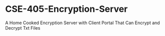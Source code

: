 # CSE-405-Encryption-Server
A Home Cooked Encryption Server with Client Portal That Can Encrypt and Decrypt Txt Files
